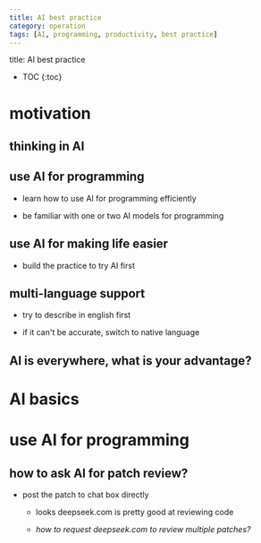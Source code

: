```yaml
---
title: AI best practice
category: operation
tags: [AI, programming, productivity, best practice]
---
```


title:  AI best practice

* TOC
{:toc}


# motivation

## thinking in AI

## use AI for programming

- learn how to use AI for programming efficiently

- be familiar with one or two AI models for programming


## use AI for making life easier

- build the practice to try AI first


## multi-language support

- try to describe in english first

- if it can't be accurate, switch to native language


## AI is everywhere, what is your advantage?


# AI basics

# use AI for programming

## how to ask AI for patch review?

- post the patch to chat box directly

    - looks deepseek.com is pretty good at reviewing code

    - *how to request deepseek.com to review multiple patches?*

